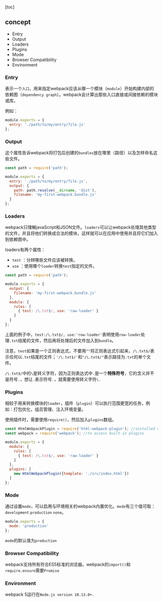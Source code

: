 [toc]

## concept  
- Entry
- Output
- Loaders
- Plugins
- Mode 
- Browser Compatibility 
- Environment  

### Entry  
表示一个`入口`，用来指定webpack应该从哪一个模块（`module`）开始构建内部的依赖图（`dependency graph`）。webpack会计算出那些入口直接或间接依赖的模块或库。  


例如：
```js
module.exports = {
  entry: './path/to/my/entry/file.js'
};
```


### Output  
这个属性告诉webpack将打包后创建的`bundles`放在哪里（路径）以及怎样命名这些文件。  

```js
const path = require('path');

module.exports = {
  entry: './path/to/my/entry/file.js',
  output: {
    path: path.resolve(__dirname, 'dist'),
    filename: 'my-first-webpack.bundle.js'
  }
};
```

### Loaders  
webpack只理解javaScript和JSON文件。`loaders`可以让webpack处理其他类型的文件，并且将他们转换成合法的模块，这样就可以在应用中使用并且将它们加入到依赖图中。

loaders有两个属性：  
- `test` ：分辨哪些文件应该被转换。
- `use`  ：使用哪个`loader`转换`test`指定的文件。  

```js
const path = require('path');

module.exports = {
  output: {
    filename: 'my-first-webpack.bundle.js'
  },
  module: {
    rules: [
      { test: /\.txt$/, use: 'raw-loader' }
    ]
  }
};
```

上面的例子中，`test:/\.txt$/, use:'row-loader'`表明使用`row-loader`处理`.txt`结尾的文件，然后再将处理后的文件加入到`bundle`。   

注意，`test`如果是一个正则表达式，不要用`""`将正则表达式引起来，`/\.txt$/`表示任何以`.txt`结尾的文件；`'/\.txt$/'`和`"/\.txt$/"`表示路径为`.txt`的单个文件。

`/\.txt$/`中的`\`是转义字符，因为正则表达式中`.`是一个**特殊符号**，它的含义并不是符号`.`，想让`.`表示符号`.`，就需要使用转义字符`\.`  

### Plugins  
相较于用来转换模块的`loader`，插件（`plugin`）可以执行范围更宽的任务，例如：打包优化，组员管理、注入环境变量。  

使用插件时，需要使用`require()`，然后加入`plugins`数组。  
```js
const HtmlWebpackPlugin = require('html-webpack-plugin'); //installed via npm
const webpack = require('webpack'); //to access built-in plugins

module.exports = {
  module: {
    rules: [
      { test: /\.txt$/, use: 'raw-loader' }
    ]
  },
  plugins: [
    new HtmlWebpackPlugin({template: './src/index.html'})
  ]
};
```


### Mode  
通过设置`mode`，可以启用与环境相关的webpack内置优化。`mode`有三个值可取：`development` `production` `none`。  
```js
module.exports = {
  mode: 'production'
};
```
`mode`的默认值为`production`  


### Browser Compatibility  
webpack支持所有符合ES5标准的浏览器。webpack的`import()`和`require.ensure`需要`Promise`

### Environment  
webpack 5运行在`Node.js version 10.13.0+.`  

